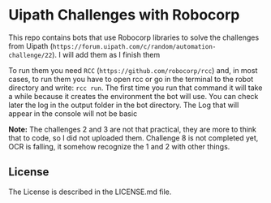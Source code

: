 # Uipath Challenges with Robocorp

This repo contains bots that use Robocorp libraries to solve the challenges from Uipath (`https://forum.uipath.com/c/random/automation-challenge/22`). I will add them as I finish them

To run them you need `RCC` (`https://github.com/robocorp/rcc`) and, in most cases, to run them you have to open rcc or go in the terminal to the robot directory and write: `rcc run`. The first time you run that command it will take a while because it creates the environment the bot will use. You can check later the log in the output folder in the bot directory. The Log that will appear in the console will not be basic

**Note:** The challenges 2 and 3 are not that practical, they are more to think that to code, so I did not uploaded them. Challenge 8 is not completed yet, OCR is falling, it somehow recognize the 1 and 2 with other things.

## License

The License is described in the LICENSE.md file.
